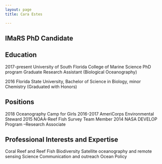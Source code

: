 ```yaml
---
layout: page 
title: Cara Estes

---
```


## IMaRS PhD Candidate


## Education

2017-present  University of South Florida College of Marine Science PhD program
	          	Graduate Research Assistant (Biological Oceanography)
              
2016	        Florida State University, Bachelor of Science in Biology, minor Chemistry (Graduated with Honors)


## Positions

2018      		Oceanography Camp for Girls
2016-2017   	AmeriCorps Environmental Steward
2015		      NOAA-Reef Fish Survey Team Member
2014      		NASA DEVELOP Program –Research Associate


## Professional Interests and Expertise

Coral Reef and Reef Fish Biodiversity 
Satellite oceanography and remote sensing
Science Communication and outreach
Ocean Policy

